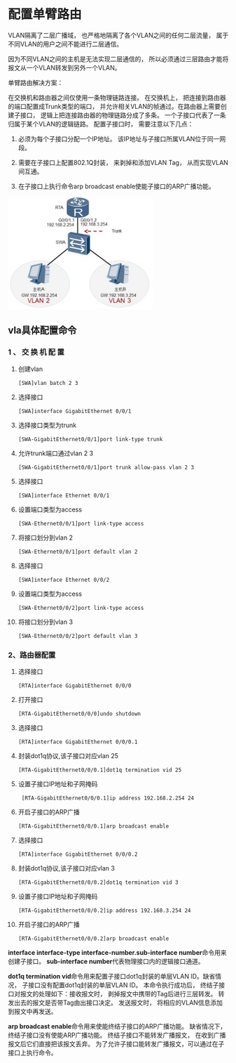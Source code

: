 # 配置单臂路由

VLAN隔离了二层广播域， 也严格地隔离了各个VLAN之间的任何二层流量，  属于不同VLAN的用户之间不能进行二层通信。

因为不同VLAN之间的主机是无法实现二层通信的， 所以必须通过三层路由才能将报文从一个VLAN转发到另外一个VLAN。

单臂路由解决方案：

在交换机和路由器之间仅使用一条物理链路连接。 在交换机上， 把连接到路由器的端口配置成Trunk类型的端口， 并允许相关VLAN的帧通过。在路由器上需要创建子接口， 逻辑上把连接路由器的物理链路分成了多条。 一个子接口代表了一条归属于某个VLAN的逻辑链路。 配置子接口时， 需要注意以下几点：

1. 必须为每个子接口分配一个IP地址。 该IP地址与子接口所属VLAN位于同一网段。

2. 需要在子接口上配置802.1Q封装， 来剥掉和添加VLAN Tag， 从而实现VLAN间互通。

3. 在子接口上执行命令arp broadcast enable使能子接口的ARP广播功能。

 ![img](image/wps4LGuOJ.png)

## vla具体配置命令

### 1 、 交 换 机 配 置 

1. 创建vlan

    ```
    [SWA]vlan batch 2 3
    ```

2. 选择接口

    ```
    [SWA]interface GigabitEthernet 0/0/1
    ```

3. 选择接口类型为trunk

    ```
    [SWA-GigabitEthernet0/0/1]port link-type trunk
    ```

4. 允许trunk端口通过vlan 2 3

    ```
    [SWA-GigabitEthernet0/0/1]port trunk allow-pass vlan 2 3 
    ```

5. 选择接口

    ```
    [SWA]interface Ethernet 0/0/1
    ```

6. 设置端口类型为access

    ```
    [SWA-Ethernet0/0/1]port link-type access 
    ```

7. 将接口划分到vlan 2

    ```
    [SWA-Ethernet0/0/1]port default vlan 2
    ```

8. 选择接口

    ```
    [SWA]interface Ethernet 0/0/2
    ```

9. 设置端口类型为access

    ```
    [SWA-Ethernet0/0/2]port link-type access
    ```

10. 将接口划分到vlan 3

    ```
    [SWA-Ethernet0/0/2]port default vlan 3
    ```

### 2、路由器配置

1. 选择接口

    ```
    [RTA]interface GigabitEthernet 0/0/0
    ```

2. 打开接口

    ```
    [RTA-GigabitEthernet0/0/0]undo shutdown 
    ```

3. 选择接口

    ```
    [RTA]interface GigabitEthernet 0/0/0.1
    ```

4. 封装dot1q协议,该子接口对应vlan 25

    ```
    [RTA-GigabitEthernet0/0/0.1]dot1q termination vid 25
    ```

5. 设置子接口IP地址和子网掩码

    ```
     [RTA-GigabitEthernet0/0/0.1]ip address 192.168.2.254 24
    ```

6. 开启子接口的ARP广播

    ```
    [RTA-GigabitEthernet0/0/0.1]arp broadcast enable 
    ```

7. 选择接口

    ```
    [RTA]interface GigabitEthernet 0/0/0.2
    ```

8. 封装dot1q协议,该子接口对应vlan 3

    ```
    [RTA-GigabitEthernet0/0/0.2]dot1q termination vid 3 
    ```

9. 设置子接口IP地址和子网掩码

    ```
    [RTA-GigabitEthernet0/0/0.2]ip address 192.168.3.254 24
    ```

10. 开启子接口的ARP广播

    ```
    [RTA-GigabitEthernet0/0/0.2]arp broadcast enable
    ```

**interface interface-type interface-number.sub-interface number**命令用来创建子接口。 **sub-interface number**代表物理接口内的逻辑接口通道。

**dot1q termination vid**命令用来配置子接口dot1q封装的单层VLAN ID。缺省情况， 子接口没有配置dot1q封装的单层VLAN ID。 本命令执行成功后， 终结子接口对报文的处理如下：接收报文时， 剥掉报文中携带的Tag后进行三层转发。 转发出去的报文是否带Tag由出接口决定。 发送报文时， 将相应的VLAN信息添加到报文中再发送。

**arp broadcast enable**命令用来使能终结子接口的ARP广播功能。 缺省情况下， 终结子接口没有使能ARP广播功能。 终结子接口不能转发广播报文， 在收到广播报文后它们直接把该报文丢弃。 为了允许子接口能转发广播报文，可以通过在子接口上执行命令。

 



 